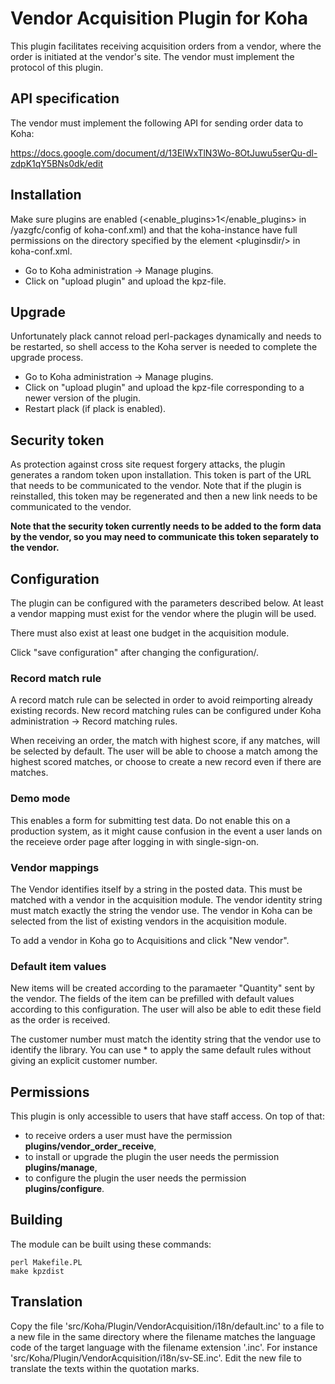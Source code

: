# Vendor Acquisition Plugin for Koha

This plugin facilitates receiving acquisition orders from a vendor,
where the order is initiated at the vendor's site.  The vendor must
implement the protocol of this plugin.

## API specification

The vendor must implement the following API for sending order data to Koha:

https://docs.google.com/document/d/13EIWxTlN3Wo-8OtJuwu5serQu-dl-zdpK1qY5BNs0dk/edit


## Installation

Make sure plugins are enabled (&lt;enable\_plugins&gt;1&lt;/enable\_plugins&gt; in
/yazgfc/config of koha-conf.xml) and that the koha-instance have full
permissions on the directory specified by the element &lt;pluginsdir/&gt; in
koha-conf.xml.

* Go to Koha administration -> Manage plugins.
* Click on "upload plugin" and upload the kpz-file.

## Upgrade

Unfortunately plack cannot reload perl-packages dynamically and needs
to be restarted, so shell access to the Koha server is needed to
complete the upgrade process.

* Go to Koha administration -> Manage plugins.
* Click on "upload plugin" and upload the kpz-file corresponding to a
  newer version of the plugin.
* Restart plack (if plack is enabled).

## Security token

As protection against cross site request forgery attacks, the plugin
generates a random token upon installation.  This token is part of the
URL that needs to be communicated to the vendor.  Note that if the
plugin is reinstalled, this token may be regenerated and then a new
link needs to be communicated to the vendor.

**Note that the security token currently needs to be added to the form
data by the vendor, so you may need to communicate this token
separately to the vendor.**

## Configuration

The plugin can be configured with the parameters described below.  At
least a vendor mapping must exist for the vendor where the plugin will
be used.

There must also exist at least one budget in the acquisition module.

Click "save configuration" after changing the configuration/.

### Record match rule

A record match rule can be selected in order to avoid reimporting
already existing records.  New record matching rules can be configured
under Koha administration -> Record matching rules.

When receiving an order, the match with highest score, if any matches,
will be selected by default.  The user will be able to choose a
match among the highest scored matches, or choose to create a new
record even if there are matches.

### Demo mode

This enables a form for submitting test data.  Do not enable this on a
production system, as it might cause confusion in the event a user
lands on the receieve order page after logging in with single-sign-on.


### Vendor mappings

The Vendor identifies itself by a string in the posted data.  This
must be matched with a vendor in the acquisition module.  The vendor
identity string must match exactly the string the vendor use.  The
vendor in Koha can be selected from the list of existing vendors in
the acquisition module.


To add a vendor in Koha go to Acquisitions and click "New vendor".

### Default item values

New items will be created according to the paramaeter "Quantity" sent
by the vendor.  The fields of the item can be prefilled with default
values according to this configuration.  The user will also be able to
edit these field as the order is received.

The customer number must match the identity string that the vendor use
to identify the library.  You can use * to apply the same default
rules without giving an explicit customer number.

## Permissions

This plugin is only accessible to users that have staff access.  On top of that:

- to receive orders a user must have the permission **plugins/vendor_order_receive**,
- to install or upgrade the plugin the user needs the permission **plugins/manage**,
- to configure the plugin the user needs the permission **plugins/configure**.

## Building

The module can be built using these commands:

    perl Makefile.PL
    make kpzdist

## Translation

Copy the file 'src/Koha/Plugin/VendorAcquisition/i18n/default.inc' to
a file to a new file in the same directory where the filename matches
the language code of the target language with the filename extension
'.inc'. For instance
'src/Koha/Plugin/VendorAcquisition/i18n/sv-SE.inc'.  Edit the new file
to translate the texts within the quotation marks.
